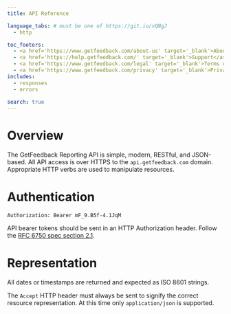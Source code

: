 ```yaml
---
title: API Reference

language_tabs: # must be one of https://git.io/vQNgJ
  - http

toc_footers:
  - <a href='https://www.getfeedback.com/about-us' target='_blank'>About Us</a>
  - <a href='https://help.getfeedback.com/' target='_blank'>Support</a>
  - <a href='https://www.getfeedback.com/legal' target='_blank'>Terms of Use</a>
  - <a href='https://www.getfeedback.com/privacy' target='_blank'>Privacy Notice</a>
includes:
  - responses
  - errors

search: true
---
```


# Overview

The GetFeedback Reporting API is simple, modern, RESTful, and JSON-based. All API access is over HTTPS to the `api.getfeedback.com` domain. Appropriate HTTP verbs are used to manipulate resources.

# Authentication

```http
Authorization: Bearer mF_9.B5f-4.1JqM
```

API bearer tokens should be sent in an HTTP Authorization header. Follow the [RFC 6750 spec section 2.1](http://tools.ietf.org/html/rfc6750).

# Representation

All dates or timestamps are returned and expected as ISO 8601 strings.

The `Accept` HTTP header must always be sent to signify the correct resource representation. At this time only `application/json` is supported.